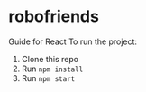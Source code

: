 # robofriends
Guide for React
To run the project:

1. Clone this repo
2. Run `npm install`
3. Run `npm start`
